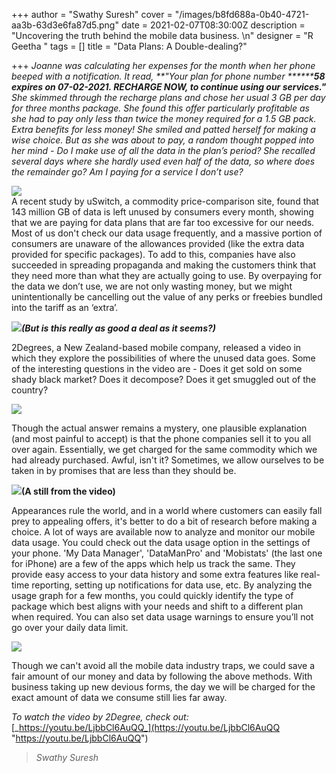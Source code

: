 +++
author = "Swathy Suresh"
cover = "/images/b8fd688a-0b40-4721-aa3b-63d3e6fa87d5.png"
date = 2021-02-07T08:30:00Z
description = "Uncovering the truth behind the mobile data business. \n"
designer = "R Geetha "
tags = []
title = "Data Plans: A Double-dealing?"

+++
_Joanne was calculating her expenses for the month when her phone beeped with a notification. It read, **"Your plan for phone number ********58 expires on 07-02-2021. RECHARGE NOW, to continue using our services."** She skimmed through the recharge plans and chose her usual 3 GB per day for three months package. She found this offer particularly profitable as she had to pay only less than twice the money required for a 1.5 GB pack. Extra benefits for less money! She smiled and patted herself for making a wise choice. But as she was about to pay, a random thought popped into her mind - Do I make use of all the data in the plan’s period? She recalled several days where she hardly used even half of the data, so where does the remainder go? Am I paying for a service I don’t use?_

![](/images/data-plan-1.png)  
A recent study by uSwitch, a commodity price-comparison site, found that 143 million GB of data is left unused by consumers every month, showing that we are paying for data plans that are far too excessive for our needs. Most of us don't check our data usage frequently, and a massive portion of consumers are unaware of the allowances provided (like the extra data provided for specific packages). To add to this, companies have also succeeded in spreading propaganda and making the customers think that they need more than what they are actually going to use. By overpaying for the data we don’t use, we are not only wasting money, but we might unintentionally be cancelling out the value of any perks or freebies bundled into the tariff as an ‘extra’.

**_![](/images/985263f6-1db5-4491-a7d9-4ed90ef16a97.jpeg)(But is this really as good a deal as it seems?)_**

2Degrees, a New Zealand-based mobile company, released a video in which they explore the possibilities of where the unused data goes. Some of the interesting questions in the video are - Does it get sold on some shady black market? Does it decompose? Does it get smuggled out of the country?

![](/images/data-plan-2.jpg)

Though the actual answer remains a mystery, one plausible explanation (and most painful to accept) is that the phone companies sell it to you all over again. Essentially, we get charged for the same commodity which we had already purchased. Awful, isn't it? Sometimes, we allow ourselves to be taken in by promises that are less than they should be.

**![](/images/708cc24f-1606-4f07-8435-28bee12ccb38.jpeg)(A still from the video)**

Appearances rule the world, and in a world where customers can easily fall prey to appealing offers, it's better to do a bit of research before making a choice. A lot of ways are available now to analyze and monitor our mobile data usage. You could check out the data usage option in the settings of your phone. 'My Data Manager', 'DataManPro' and 'Mobistats' (the last one for iPhone) are a few of the apps which help us track the same. They provide easy access to your data history and some extra features like real-time reporting, setting up notifications for data use, etc. By analyzing the usage graph for a few months, you could quickly identify the type of package which best aligns with your needs and shift to a different plan when required. You can also set data usage warnings to ensure you’ll not go over your daily data limit.

![](/images/9fc6650c-dbef-4cc1-9bc3-aeea3576eac1.jpeg)

Though we can't avoid all the mobile data industry traps, we could save a fair amount of our money and data by following the above methods. With business taking up new devious forms, the day we will be charged for the exact amount of data we consume still lies far away.

  
_To watch the video by 2Degree, check out:_ [_https://youtu.be/LjbbCl6AuQQ_](https://youtu.be/LjbbCl6AuQQ "https://youtu.be/LjbbCl6AuQQ")

> _Swathy Suresh_